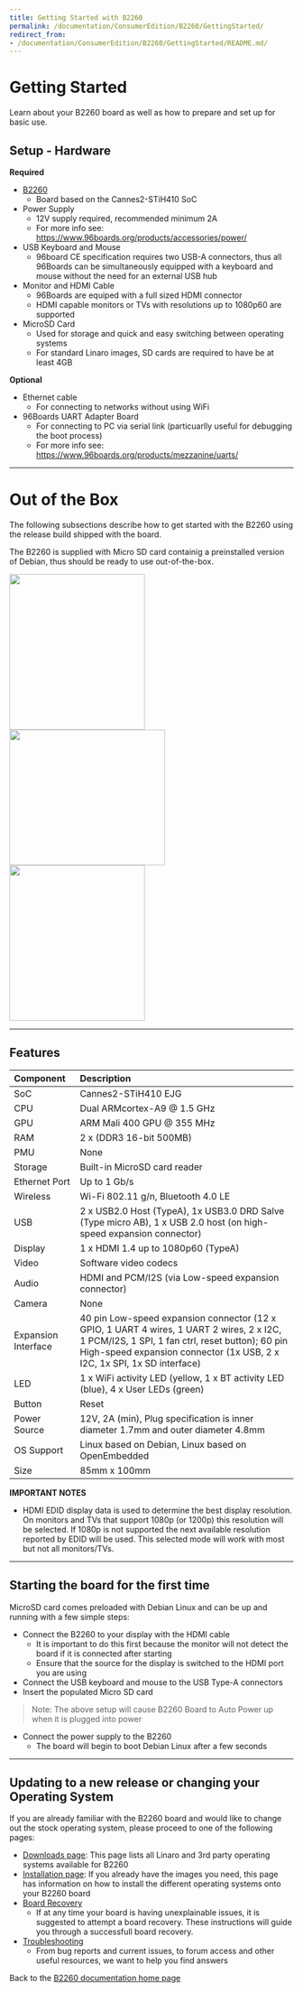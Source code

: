 ```yaml
---
title: Getting Started with B2260
permalink: /documentation/ConsumerEdition/B2260/GettingStarted/
redirect_from:
- /documentation/ConsumerEdition/B2260/GettingStarted/README.md/
---
```

# Getting Started
Learn about your B2260 board as well as how to prepare and set up for basic use.

## Setup - Hardware

**Required**
- [B2260](https://www.96boards.org/product/b2260/)
   - Board based on the Cannes2-STiH410 SoC
- Power Supply
   - 12V supply required, recommended minimum 2A
   - For more info see: https://www.96boards.org/products/accessories/power/
- USB Keyboard and Mouse
   - 96board CE specification requires two USB-A connectors, thus all 96Boards can be simultaneously equipped with a keyboard and mouse without the need for an external USB hub
- Monitor and HDMI Cable
   -  96Boards are equiped with a full sized HDMI connector
   -  HDMI capable monitors or TVs with resolutions up to 1080p60 are supported
- MicroSD Card
   - Used for storage and quick and easy switching between operating systems
   - For standard Linaro images, SD cards are required to have be at least 4GB

**Optional**
- Ethernet cable
   - For connecting to networks without using WiFi
- 96Boards UART Adapter Board
   - For connecting to PC via serial link (particuarlly useful for debugging the boot process)
   - For more info see: https://www.96boards.org/products/mezzanine/uarts/

***

# Out of the Box
The following subsections describe how to get started with the B2260 using the release build shipped with the board.

The B2260 is supplied with Micro SD card containig a preinstalled version of Debian, thus should be ready to use out-of-the-box.

<img src="https://github.com/96boards/documentation/blob/master/ConsumerEdition/B2260/AdditionalDocs/Images/Images_Board/ST_B2260_Front_SD.png?raw=true" data-canonical-src="https://github.com/96boards/documentation/blob/master/ConsumerEdition/B2260/AdditionalDocs/Images/Images_Board/ST_B2260_Front_SD.png?raw=true" width="240" height="276" />
<img src="https://github.com/96boards/documentation/blob/master/ConsumerEdition/B2260/AdditionalDocs/Images/Images_Board/ST_B2260_Angle_SD.png?raw=true" data-canonical-src="https://github.com/96boards/documentation/blob/master/ConsumerEdition/B2260/AdditionalDocs/Images/Images_Board/ST_B2260_Angle_SD.png?raw=true" width="276" height="240" />
<img src="https://github.com/96boards/documentation/blob/master/ConsumerEdition/B2260/AdditionalDocs/Images/Images_Board/ST_B2260_Back_SD.png?raw=true" data-canonical-src="https://github.com/96boards/documentation/blob/master/ConsumerEdition/B2260/AdditionalDocs/Images/Images_Board/ST_B2260_Back_SD.png?raw=true" width="240" height="276" />

***

## Features

|   Component          |   Description|
|:---------------------|:-------------------------------------------------------------------------------------------------|
|  SoC                 | Cannes2-STiH410 EJG |
|  CPU                 | Dual ARMcortex-A9 @ 1.5 GHz |
|  GPU                 | ARM Mali 400 GPU @ 355 MHz |
|  RAM                 | 2 x (DDR3 16-bit 500MB) |
|  PMU                 | None |
|  Storage             | Built-in MicroSD card reader |
|  Ethernet Port       | Up to 1 Gb/s |
|  Wireless            | Wi-Fi 802.11 g/n, Bluetooth 4.0 LE |
|  USB                 | 2 x USB2.0 Host (TypeA), 1x USB3.0 DRD Salve (Type micro AB), 1 x USB 2.0 host (on high-speed expansion connector) |
|  Display             | 1 x HDMI 1.4 up to 1080p60 (TypeA) |
|  Video               | Software video codecs |
|  Audio               | HDMI and PCM/I2S (via Low-speed expansion connector) |
|  Camera              | None |
|  Expansion Interface | 40 pin Low-speed expansion connector (12 x GPIO, 1 UART 4 wires, 1 UART 2 wires, 2 x I2C, 1 PCM/I2S, 1 SPI, 1 fan ctrl, reset  button);  60 pin High-speed expansion connector (1x USB, 2 x I2C, 1x SPI, 1x SD interface) |
|  LED                 | 1 x WiFi activity LED (yellow, 1 x BT activity LED (blue), 4 x User LEDs (green) |
|  Button              | Reset |
|  Power Source        | 12V, 2A (min), Plug specification is inner diameter 1.7mm and outer diameter 4.8mm |
|  OS Support          | Linux based on Debian, Linux based on OpenEmbedded |
|  Size                | 85mm x 100mm |

**IMPORTANT NOTES**

- HDMI EDID display data is used to determine the best display resolution. On monitors and TVs that support 1080p (or 1200p) this resolution will be selected. If 1080p is not supported the next available resolution reported by EDID will be used. This selected mode will work with most but not all monitors/TVs.

***

## Starting the board for the first time
MicroSD card comes preloaded with Debian Linux and can be up and running with a few simple steps:

- Connect the B2260 to your display with the HDMI cable
  - It is important to do this first because the monitor will not detect the board if it is connected after starting
  - Ensure that the source for the display is switched to the HDMI port you are using
- Connect the USB keyboard and mouse to the USB Type-A connectors
- Insert the populated Micro SD card

> Note: The above setup will cause B2260 Board to Auto Power up when it is plugged into power

- Connect the power supply to the B2260
  - The board will begin to boot Debian Linux after a few seconds

***

## Updating to a new release or changing your Operating System

If you are already familiar with the B2260 board and would like to change out the stock operating system, please proceed to one of the following pages:

- [Downloads page](../Downloads/): This page lists all Linaro and 3rd party operating systems available for B2260
- [Installation page](../Installation/): If you already have the images you need, this page has information on how to install the different operating systems onto your B2260 board
- [Board Recovery](../Installation/BoardRecovery.md)
   - If at any time your board is having unexplainable issues, it is suggested to attempt a board recovery. These instructions will guide you through a successfull board recovery.
- [Troubleshooting](../Support/)
   - From bug reports and current issues, to forum access and other useful resources, we want to help you find answers

Back to the [B2260 documentation home page](../)

